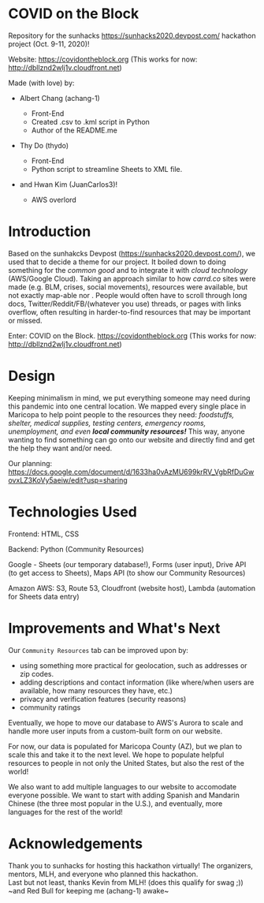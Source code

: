 # COVID on the Block  
Repository for the sunhacks https://sunhacks2020.devpost.com/ hackathon project (Oct. 9-11, 2020)! 

Website: https://covidontheblock.org (This works for now: http://dbllznd2wlj1v.cloudfront.net) 

Made (with love) by: 

- Albert Chang (achang-1) 
  - Front-End 
  - Created .csv to .kml script in Python
  - Author of the README.me 

- Thy Do (thydo)
  - Front-End
  - Python script to streamline Sheets to XML file. 

- and Hwan Kim (JuanCarlos3)!
  - AWS overlord 

# Introduction 
Based on the sunhakcks Devpost (https://sunhacks2020.devpost.com/), we used that to decide a theme for our project. It boiled down to doing something for the *common good* and to integrate it with *cloud technology* (AWS/Google Cloud). Taking an approach similar to how *carrd.co* sites were made (e.g. BLM, crises, social movements), resources were available, but not exactly map-able nor . People would often have to scroll through long docs, Twitter/Reddit/FB/(whatever you use) threads, or pages with links overflow, often resulting in harder-to-find resources that may be important or missed. 

Enter: COVID on the Block. https://covidontheblock.org (This works for now: http://dbllznd2wlj1v.cloudfront.net) 

# Design 
Keeping minimalism in mind, we put everything someone may need during this pandemic into one central location. We mapped every single place in Maricopa to help point people to the resources they need: *foodstuffs, shelter, medical supplies, testing centers, emergency rooms, unemployment, and even **local community resources!*** This way, anyone wanting to find something can go onto our website and directly find and get the help they want and/or need. 

Our planning: https://docs.google.com/document/d/1633ha0vAzMU699krRV_VgbRfDuGwovxLZ3KoVy5aeiw/edit?usp=sharing

# Technologies Used 
Frontend: HTML, CSS 

Backend: Python (Community Resources) 

Google - Sheets (our temporary database!), Forms (user input), Drive API (to get access to Sheets), Maps API (to show our Community Resources)

Amazon AWS: S3, Route 53, Cloudfront (website host), Lambda (automation for Sheets data entry)


# Improvements and What's Next 
Our `Community Resources` tab can be improved upon by: 
- using something more practical for geolocation, such as addresses or zip codes. 
- adding descriptions and contact information (like where/when users are available, how many resources they have, etc.) 
- privacy and verification features (security reasons) 
- community ratings 

Eventually, we hope to move our database to AWS's Aurora to scale and handle more user inputs from a custom-built form on our website. 

For now, our data is populated for Maricopa County (AZ), but we plan to scale this and take it to the next level. We hope to populate helpful resources to people in not only the United States, but also the rest of the world! 

We also want to add multiple languages to our website to accomodate everyone possible. We want to start with adding Spanish and Mandarin Chinese (the three most popular in the U.S.), and eventually, more languages for the rest of the world!  

# Acknowledgements
Thank you to sunhacks for hosting this hackathon virtually! The organizers, mentors, MLH, and everyone who planned this hackathon.  
Last but not least, thanks Kevin from MLH! (does this qualify for swag ;)) ~and Red Bull for keeping me (achang-1) awake~  
